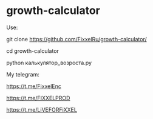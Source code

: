 # growth-calculator
Use:

git clone https://github.com/FixxelRu/growth-calculator/

cd growth-calculator

python калькулятор_возроста.py


My telegram:

https://t.me/FixxelEnc

https://t.me/FIXXELPROD

https://t.me/LiVEFORFiXXEL
